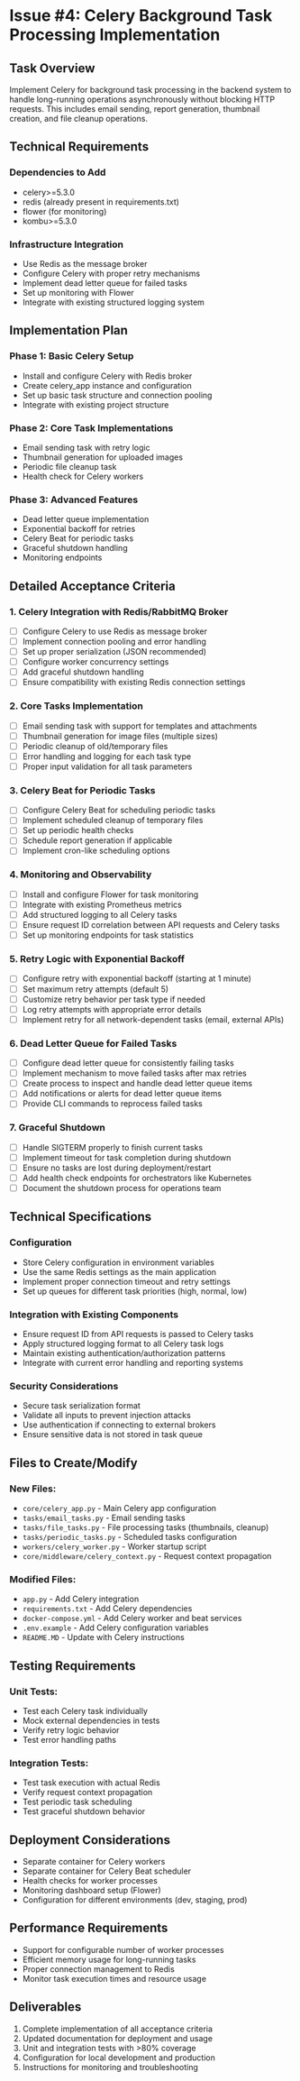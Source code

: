 # Issue #4: Celery Background Task Processing Implementation

## Task Overview
Implement Celery for background task processing in the backend system to handle long-running operations asynchronously without blocking HTTP requests. This includes email sending, report generation, thumbnail creation, and file cleanup operations.

## Technical Requirements

### Dependencies to Add
- celery>=5.3.0
- redis (already present in requirements.txt)
- flower (for monitoring)
- kombu>=5.3.0

### Infrastructure Integration
- Use Redis as the message broker
- Configure Celery with proper retry mechanisms
- Implement dead letter queue for failed tasks
- Set up monitoring with Flower
- Integrate with existing structured logging system

## Implementation Plan

### Phase 1: Basic Celery Setup
- Install and configure Celery with Redis broker
- Create celery_app instance and configuration
- Set up basic task structure and connection pooling
- Integrate with existing project structure

### Phase 2: Core Task Implementations
- Email sending task with retry logic
- Thumbnail generation for uploaded images
- Periodic file cleanup task
- Health check for Celery workers

### Phase 3: Advanced Features
- Dead letter queue implementation
- Exponential backoff for retries
- Celery Beat for periodic tasks
- Graceful shutdown handling
- Monitoring endpoints

## Detailed Acceptance Criteria

### 1. Celery Integration with Redis/RabbitMQ Broker
- [ ] Configure Celery to use Redis as message broker
- [ ] Implement connection pooling and error handling
- [ ] Set up proper serialization (JSON recommended)
- [ ] Configure worker concurrency settings
- [ ] Add graceful shutdown handling
- [ ] Ensure compatibility with existing Redis connection settings

### 2. Core Tasks Implementation
- [ ] Email sending task with support for templates and attachments
- [ ] Thumbnail generation for image files (multiple sizes)
- [ ] Periodic cleanup of old/temporary files
- [ ] Error handling and logging for each task type
- [ ] Proper input validation for all task parameters

### 3. Celery Beat for Periodic Tasks  
- [ ] Configure Celery Beat for scheduling periodic tasks
- [ ] Implement scheduled cleanup of temporary files
- [ ] Set up periodic health checks
- [ ] Schedule report generation if applicable
- [ ] Implement cron-like scheduling options

### 4. Monitoring and Observability
- [ ] Install and configure Flower for task monitoring
- [ ] Integrate with existing Prometheus metrics
- [ ] Add structured logging to all Celery tasks
- [ ] Ensure request ID correlation between API requests and Celery tasks
- [ ] Set up monitoring endpoints for task statistics

### 5. Retry Logic with Exponential Backoff
- [ ] Configure retry with exponential backoff (starting at 1 minute)
- [ ] Set maximum retry attempts (default 5)
- [ ] Customize retry behavior per task type if needed
- [ ] Log retry attempts with appropriate error details
- [ ] Implement retry for all network-dependent tasks (email, external APIs)

### 6. Dead Letter Queue for Failed Tasks
- [ ] Configure dead letter queue for consistently failing tasks
- [ ] Implement mechanism to move failed tasks after max retries
- [ ] Create process to inspect and handle dead letter queue items
- [ ] Add notifications or alerts for dead letter queue items
- [ ] Provide CLI commands to reprocess failed tasks

### 7. Graceful Shutdown
- [ ] Handle SIGTERM properly to finish current tasks
- [ ] Implement timeout for task completion during shutdown
- [ ] Ensure no tasks are lost during deployment/restart
- [ ] Add health check endpoints for orchestrators like Kubernetes
- [ ] Document the shutdown process for operations team

## Technical Specifications

### Configuration
- Store Celery configuration in environment variables
- Use the same Redis settings as the main application
- Implement proper connection timeout and retry settings
- Set up queues for different task priorities (high, normal, low)

### Integration with Existing Components
- Ensure request ID from API requests is passed to Celery tasks
- Apply structured logging format to all Celery task logs
- Maintain existing authentication/authorization patterns
- Integrate with current error handling and reporting systems

### Security Considerations
- Secure task serialization format
- Validate all inputs to prevent injection attacks
- Use authentication if connecting to external brokers
- Ensure sensitive data is not stored in task queue

## Files to Create/Modify

### New Files:
- `core/celery_app.py` - Main Celery app configuration
- `tasks/email_tasks.py` - Email sending tasks
- `tasks/file_tasks.py` - File processing tasks (thumbnails, cleanup)
- `tasks/periodic_tasks.py` - Scheduled tasks configuration
- `workers/celery_worker.py` - Worker startup script
- `core/middleware/celery_context.py` - Request context propagation

### Modified Files:
- `app.py` - Add Celery integration
- `requirements.txt` - Add Celery dependencies
- `docker-compose.yml` - Add Celery worker and beat services
- `.env.example` - Add Celery configuration variables
- `README.MD` - Update with Celery instructions

## Testing Requirements

### Unit Tests:
- Test each Celery task individually
- Mock external dependencies in tests
- Verify retry logic behavior
- Test error handling paths

### Integration Tests:
- Test task execution with actual Redis
- Verify request context propagation
- Test periodic task scheduling
- Test graceful shutdown behavior

## Deployment Considerations
- Separate container for Celery workers
- Separate container for Celery Beat scheduler
- Health checks for worker processes
- Monitoring dashboard setup (Flower)
- Configuration for different environments (dev, staging, prod)

## Performance Requirements
- Support for configurable number of worker processes
- Efficient memory usage for long-running tasks
- Proper connection management to Redis
- Monitor task execution times and resource usage

## Deliverables
1. Complete implementation of all acceptance criteria
2. Updated documentation for deployment and usage
3. Unit and integration tests with >80% coverage
4. Configuration for local development and production
5. Instructions for monitoring and troubleshooting